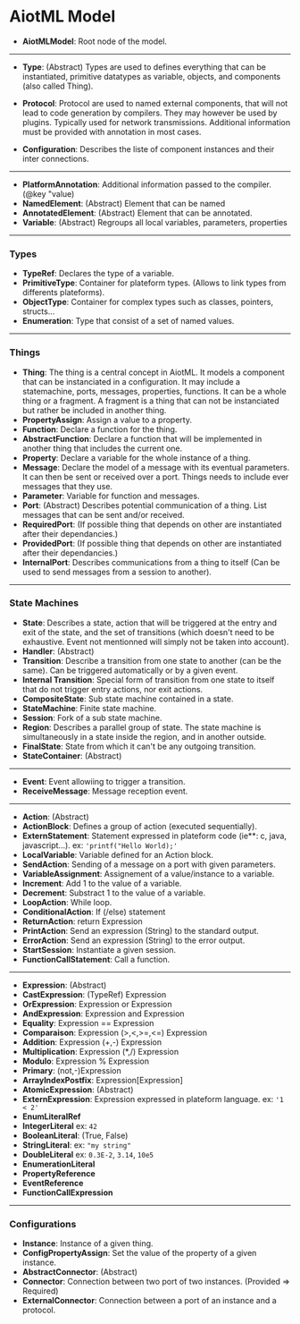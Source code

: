 # AiotML Model

 * **AiotMLModel**: Root node of the model.

 ---

 * **Type**: (Abstract) Types are used to defines everything that can be instantiated, primitive datatypes as variable, objects, and components (also called Thing).

 * **Protocol**: Protocol are used to named external components, that will not lead to code generation by compilers. They may however be used by plugins. Typically used for network transmissions. Additional information must be provided with annotation in most cases.

 * **Configuration**: Describes the liste of component instances and their inter connections.

 ---

 * **PlatformAnnotation**: Additional information passed to the compiler. (@key "value)
 * **NamedElement**: (Abstract) Element that can be named
 * **AnnotatedElement**: (Abstract) Element that can be annotated.
 * **Variable**: (Abstract) Regroups all local variables, parameters, properties

 ---

### Types

 * **TypeRef**: Declares the type of a variable.
 * **PrimitiveType**: Container for plateform types. (Allows to link types from differents plateforms).
 * **ObjectType**: Container for complex types such as classes, pointers, structs...
 * **Enumeration**: Type that consist of a set of named values.

 ---

### Things

 * **Thing**: The thing is a central concept in AiotML. It models a component that can be instanciated in a configuration. It may include a statemachine, ports, messages, properties, functions. It can be a whole thing or a fragment. A fragment is a thing that can not be instanciated but rather be included in another thing.
 * **PropertyAssign**: Assign a value to a property.
 * **Function**: Declare a function for the thing.
 * **AbstractFunction**: Declare a function that will be implemented in another thing that includes the current one.
 * **Property**: Declare a variable for the whole instance of a thing.
 * **Message**: Declare the model of a message with its eventual parameters. It can then be sent or received over a port. Things needs to include ever messages that they use.
 * **Parameter**: Variable for function and messages.
 * **Port**: (Abstract) Describes potential communication of a thing. List messages that can be sent and/or received.
 * **RequiredPort**: (If possible thing that depends on other are instantiated after their dependancies.)
 * **ProvidedPort**: (If possible thing that depends on other are instantiated after their dependancies.)
 * **InternalPort**: Describes communications from a thing to itself (Can be used to send messages from a session to another).

 ---

### State Machines

 * **State**: Describes a state, action that will be triggered at the entry and exit of the state, and the set of transitions (which doesn't need to be exhaustive. Event not mentionned will simply not be taken into account). 
 * **Handler**: (Abstract) 
 * **Transition**: Describe a transition from one state to another (can be the same). Can be triggered automatically or by a given event.
 * **Internal Transition**: Special form of transition from one state to itself that do not trigger entry actions, nor exit actions.
 * **CompositeState**: Sub state machine contained in a state.
 * **StateMachine**: Finite state machine.
 * **Session**: Fork of a sub state machine.
 * **Region**: Describes a parallel group of state. The state machine is simultaneously in a state inside the region, and in another outside.
 * **FinalState**: State from which it can't be any outgoing transition.
 * **StateContainer**: (Abstract)

 ---

 * **Event**: Event allowiing to trigger a transition.
 * **ReceiveMessage**: Message reception event.

 ---

 * **Action**: (Abstract)
 * **ActionBlock**: Defines a group of action (executed sequentially).
 * **ExternStatement**: Statement expressed in plateform code (ie**: c, java, javascript...). ex: `'printf("Hello World);'`
 * **LocalVariable**: Variable defined for an Action block.
 * **SendAction**: Sending of a message on a port with given parameters.
 * **VariableAssignment**: Assignement of a value/instance to a variable.
 * **Increment**: Add 1 to the value of a variable.
 * **Decrement**: Substract 1 to the value of a variable.
 * **LoopAction**: While loop.
 * **ConditionalAction**: If (/else) statement
 * **ReturnAction**: return Expression
 * **PrintAction**: Send an expression (String) to the standard output.
 * **ErrorAction**: Send an expression (String) to the error output.
 * **StartSession**: Instantiate a given session.
 * **FunctionCallStatement**: Call a function.

 ---

 * **Expression**: (Abstract)
 * **CastExpression**: (TypeRef) Expression
 * **OrExpression**: Expression or Expression
 * **AndExpression**: Expression and Expression
 * **Equality**: Expression == Expression
 * **Comparaison**: Expression (>,<,>=,<=) Expression
 * **Addition**: Expression (+,-) Expression
 * **Multiplication**: Expression (*,/) Expression
 * **Modulo**: Expression % Expression
 * **Primary**: (not,-)Expression
 * **ArrayIndexPostfix**: Expression[Expression]
 * **AtomicExpression**: (Abstract)
 * **ExternExpression**: Expression expressed in plateform language. ex: `'1 < 2'`
 * **EnumLiteralRef**
 * **IntegerLiteral** ex: `42`
 * **BooleanLiteral**: (True, False)
 * **StringLiteral**: ex: `"my string"`
 * **DoubleLiteral** ex: `0.3E-2`, `3.14`, `10e5`
 * **EnumerationLiteral**
 * **PropertyReference**
 * **EventReference**
 * **FunctionCallExpression**

 ---

### Configurations

 * **Instance**: Instance of a given thing.
 * **ConfigPropertyAssign**: Set the value of the property of a given instance.
 * **AbstractConnector**: (Abstract)
 * **Connector**: Connection between two port of two instances. (Provided => Required)
 * **ExternalConnector**: Connection between a port of an instance and a protocol.
